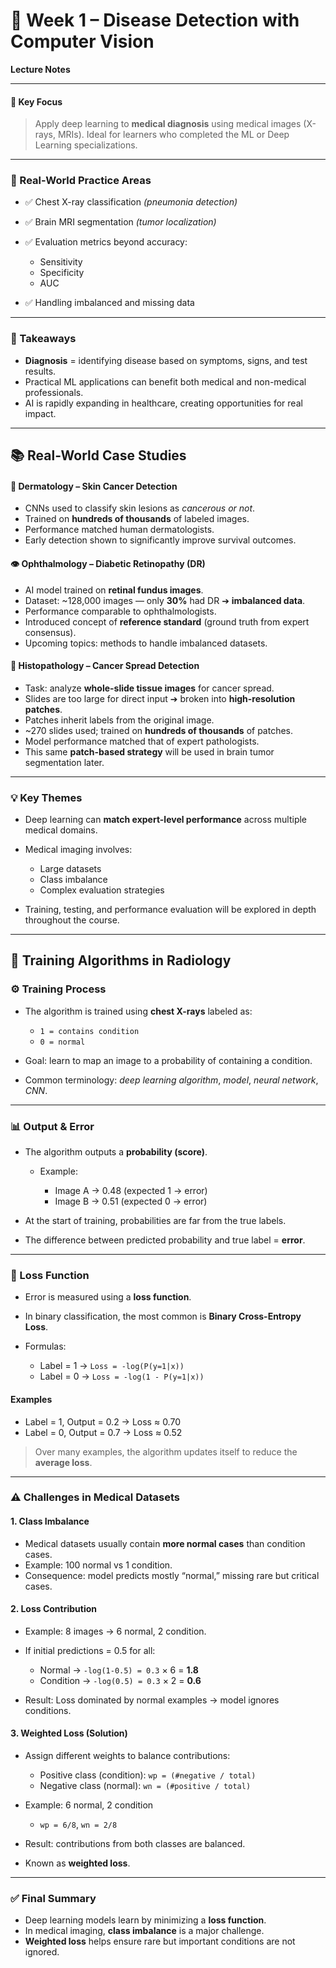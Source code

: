 # 📝 Week 1 – Disease Detection with Computer Vision 
**Lecture Notes** 

---

#### 🔑 Key Focus

> Apply deep learning to **medical diagnosis** using medical images (X-rays, MRIs).
> Ideal for learners who completed the ML or Deep Learning specializations.

---

### 🧪 Real-World Practice Areas

* ✅ Chest X-ray classification *(pneumonia detection)*
* ✅ Brain MRI segmentation *(tumor localization)*
* ✅ Evaluation metrics beyond accuracy:

  * Sensitivity
  * Specificity
  * AUC
* ✅ Handling imbalanced and missing data

---

### 💭 Takeaways

* **Diagnosis** = identifying disease based on symptoms, signs, and test results.
* Practical ML applications can benefit both medical and non-medical professionals.
* AI is rapidly expanding in healthcare, creating opportunities for real impact.

---

## 📚 Real-World Case Studies

#### 🧴 Dermatology – Skin Cancer Detection

* CNNs used to classify skin lesions as *cancerous or not*.
* Trained on **hundreds of thousands** of labeled images.
* Performance matched human dermatologists.
* Early detection shown to significantly improve survival outcomes.

#### 👁️ Ophthalmology – Diabetic Retinopathy (DR)

* AI model trained on **retinal fundus images**.
* Dataset: \~128,000 images — only **30%** had DR ➔ **imbalanced data**.
* Performance comparable to ophthalmologists.
* Introduced concept of **reference standard** (ground truth from expert consensus).
* Upcoming topics: methods to handle imbalanced datasets.

#### 🔬 Histopathology – Cancer Spread Detection

* Task: analyze **whole-slide tissue images** for cancer spread.
* Slides are too large for direct input ➔ broken into **high-resolution patches**.
* Patches inherit labels from the original image.
* \~270 slides used; trained on **hundreds of thousands** of patches.
* Model performance matched that of expert pathologists.
* This same **patch-based strategy** will be used in brain tumor segmentation later.

---

### 💡 Key Themes

* Deep learning can **match expert-level performance** across multiple medical domains.
* Medical imaging involves:

  * Large datasets
  * Class imbalance
  * Complex evaluation strategies
* Training, testing, and performance evaluation will be explored in depth throughout the course.

---

## 🏥 Training Algorithms in Radiology

### ⚙️ Training Process

* The algorithm is trained using **chest X-rays** labeled as:

  * `1 = contains condition`
  * `0 = normal`
* Goal: learn to map an image to a probability of containing a condition.
* Common terminology: *deep learning algorithm*, *model*, *neural network*, *CNN*.

---

### 📊 Output & Error

* The algorithm outputs a **probability (score)**.

  * Example:

    * Image A → 0.48 (expected 1 → error)
    * Image B → 0.51 (expected 0 → error)
* At the start of training, probabilities are far from the true labels.
* The difference between predicted probability and true label = **error**.

---

### 🔢 Loss Function

* Error is measured using a **loss function**.
* In binary classification, the most common is **Binary Cross-Entropy Loss**.
* Formulas:

  * Label = 1 → `Loss = -log(P(y=1|x))`
  * Label = 0 → `Loss = -log(1 - P(y=1|x))`

#### Examples

* Label = 1, Output = 0.2 → Loss ≈ 0.70
* Label = 0, Output = 0.7 → Loss ≈ 0.52

> Over many examples, the algorithm updates itself to reduce the **average loss**.

---

### ⚠️ Challenges in Medical Datasets

#### 1. Class Imbalance

* Medical datasets usually contain **more normal cases** than condition cases.
* Example: 100 normal vs 1 condition.
* Consequence: model predicts mostly “normal,” missing rare but critical cases.

#### 2. Loss Contribution

* Example: 8 images → 6 normal, 2 condition.
* If initial predictions = 0.5 for all:

  * Normal → `-log(1-0.5) = 0.3` × 6 = **1.8**
  * Condition → `-log(0.5) = 0.3` × 2 = **0.6**
* Result: Loss dominated by normal examples → model ignores conditions.

#### 3. Weighted Loss (Solution)

* Assign different weights to balance contributions:

  * Positive class (condition): `wp = (#negative / total)`
  * Negative class (normal): `wn = (#positive / total)`
* Example: 6 normal, 2 condition

  * `wp = 6/8`, `wn = 2/8`
* Result: contributions from both classes are balanced.
* Known as **weighted loss**.

---

### ✅ Final Summary

* Deep learning models learn by minimizing a **loss function**.
* In medical imaging, **class imbalance** is a major challenge.
* **Weighted loss** helps ensure rare but important conditions are not ignored.
